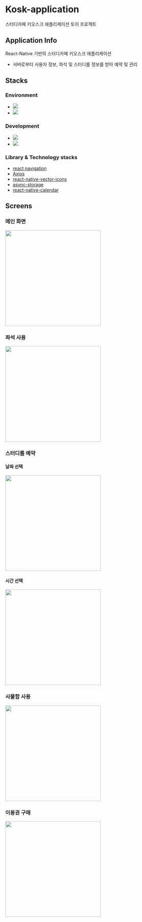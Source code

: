# Kosk-application
스터디카페 키오스크 애플리케이션 토이 프로젝트


## Application Info
React-Native 기반의 스터디카페 키오스크 애플리케이션
- 서버로부터 사용자 정보, 좌석 및 스터디룸 정보를 받아 예약 및 관리 

## Stacks
### Environment
- <img src="https://img.shields.io/badge/Visual Studio Code-007ACC?style=flat-square&logo=Visual Studio Code&logoColor=black"/>
- <img src="https://img.shields.io/badge/androidstudio-3DDC84?style=flat-square&logo=androidstudio&logoColor=black"/>

### Development
- <img src="https://img.shields.io/badge/ReactNative-61DAFB?style=flat-square&logo=React&logoColor=black"/>
- <img src="https://img.shields.io/badge/Javascript-F7DF1E?style=flat-square&logo=Javascript&logoColor=black"/>

### Library & Technology stacks
- [react navigation](https://reactnavigation.org)
- [Axios](https://github.com/axios/axios)
- [react-native-vector-icons](https://github.com/oblador/react-native-vector-icons)
- [async-storage](https://react-native-async-storage.github.io/async-storage/)
- [react-native-calendar](https://github.com/wix/react-native-calendars)


## Screens
### 메인 화면
<img src="./images/main.jpg" width=300>

### 좌석 사용
<img src="./images/seat.jpg" width=300>

### 스터디룸 예약

#### 날짜 선택
<img src="./images/calendar.jpg" width=300>

#### 시간 선택
<img src="./images/studyRoom.jpg" width=300>

### 사물함 사용
<img src="./images/locker.jpg" width=300>

### 이용권 구매
<img src="./images/charge.jpg" width=300>
